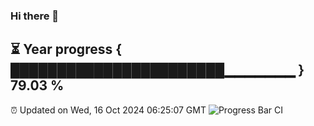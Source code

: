 ### Hi there 👋
⏳ Year progress { ███████████████████████▁▁▁▁▁▁▁ } 79.03 %
---
⏰ Updated on Wed, 16 Oct 2024 06:25:07 GMT
![Progress Bar CI](https://github.com/liununu/liununu/workflows/Progress%20Bar%20CI/badge.svg)
